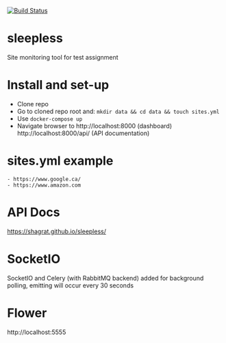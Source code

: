 [![Build Status](https://travis-ci.org/Shagrat/sleepless.svg?branch=master)](https://travis-ci.org/Shagrat/sleepless)

# sleepless
Site monitoring tool for test assignment

# Install and set-up
- Clone repo
- Go to cloned repo root and: ```mkdir data && cd data && touch sites.yml```
- Use ```docker-compose up```
- Navigate browser to http://localhost:8000 (dashboard) http://localhost:8000/api/ (API documentation)

# sites.yml example
```
- https://www.google.ca/
- https://www.amazon.com
```

# API Docs
https://shagrat.github.io/sleepless/


# SocketIO
SocketIO and Celery (with RabbitMQ backend) added for background polling, emitting  will occur every 30 seconds

# Flower
http://localhost:5555

 